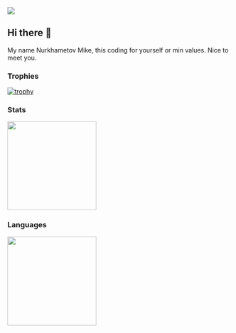 <img src="https://raw.githubusercontent.com/NurMiApp/NurMiAp/output/github-contribution-grid-snake-dark.svg"/>

## Hi there 👋

<!--
**NurMiApp/NurMiApp** is a ✨ _special_ ✨ repository because its `README.md` (this file) appears on your GitHub profile.

Here are some ideas to get you started:

- 🔭 I’m currently working on ...
- 🌱 I’m currently learning ...
- 👯 I’m looking to collaborate on ...
- 🤔 I’m looking for help with ...
- 💬 Ask me about ...
- 📫 How to reach me: ...
- 😄 Pronouns: ...
- ⚡ Fun fact: ...
-->

My name Nurkhametov Mike, this coding for yourself or min values. Nice to meet you.
### Trophies
[![trophy](https://github-profile-trophy.vercel.app/?username=NurMiApp&theme=dracula)](https://github.com/ryo-ma/github-profile-trophy)
### Stats
<a href="https://github.com/anuraghazra/github-readme-stats">
  <img height=200 align="center" src="https://github-readme-stats.vercel.app/api?username=NurMiApp" />
</a>

### Languages
<a href="https://github.com/anuraghazra/convoychat">
  <img height=200 align="center" src="https://github-readme-stats.vercel.app/api/top-langs?username=NurMiApp&layout=compact&langs_count=8&card_width=320" />
</a>
